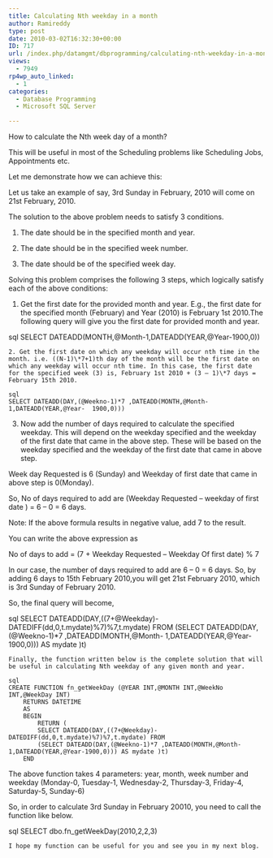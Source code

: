 ```yaml
---
title: Calculating Nth weekday in a month
author: Ramireddy
type: post
date: 2010-03-02T16:32:30+00:00
ID: 717
url: /index.php/datamgmt/dbprogramming/calculating-nth-weekday-in-a-month/
views:
  - 7949
rp4wp_auto_linked:
  - 1
categories:
  - Database Programming
  - Microsoft SQL Server

---
```

How to calculate the Nth week day of a month?

This will be useful in most of the Scheduling problems like Scheduling Jobs, Appointments etc. 

Let me demonstrate how we can achieve this:

Let us take an example of say, 3rd Sunday in February, 2010 will come on 21st February, 2010.
  
The solution to the above problem needs to satisfy 3 conditions.
  
1. The date should be in the specified month and year.
  
2. The date should be in the specified week number.
  
3. The date should be of the specified week day.
  
Solving this problem comprises the following 3 steps, which logically satisfy each of the above conditions:
  
1. Get the first date for the provided month and year. E.g., the first date for the specified month (February) and Year (2010) is February 1st 2010.The following query will give you the first date for provided month and year.

sql
SELECT DATEADD(MONTH,@Month-1,DATEADD(YEAR,@Year-1900,0))
```
2. Get the first date on which any weekday will occur nth time in the month. i.e. ((N-1)\*7+1)th day of the month will be the first date on which any weekday will occur nth time. In this case, the first date for the specified week (3) is, February 1st 2010 + (3 – 1)\*7 days = February 15th 2010.

sql
SELECT DATEADD(DAY,(@Weekno-1)*7 ,DATEADD(MONTH,@Month-1,DATEADD(YEAR,@Year-  1900,0)))
```
3. Now add the number of days required to calculate the specified weekday. This will depend on the weekday specified and the weekday of the first date that came in the above step. These will be based on the weekday specified and the weekday of the first date that came in above step.
  
Week day Requested is 6 (Sunday) and Weekday of first date that came in above step is 0(Monday).
  
So, No of days required to add are (Weekday Requested – weekday of first date ) = 6 – 0 = 6 days.
  
Note: If the above formula results in negative value, add 7 to the result.
  
You can write the above expression as
  
No of days to add = (7 + Weekday Requested – Weekday Of first date) % 7
  
In our case, the number of days required to add are 6 – 0 = 6 days. So, by adding 6 days to 15th February 2010,you will get 21st February 2010, which is 3rd Sunday of February 2010.
  
So, the final query will become,

sql
SELECT DATEADD(DAY,((7+@Weekday)-DATEDIFF(dd,0,t.mydate)%7)%7,t.mydate) FROM 
	    (SELECT DATEADD(DAY,(@Weekno-1)*7 ,DATEADD(MONTH,@Month- 
	1,DATEADD(YEAR,@Year-1900,0))) AS mydate )t)

```
Finally, the function written below is the complete solution that will be useful in calculating Nth weekday of any given month and year.

sql
CREATE FUNCTION fn_getWeekDay (@YEAR INT,@MONTH INT,@WeekNo INT,@WeekDay INT) 
	RETURNS DATETIME 
	AS 
	BEGIN 
	    RETURN (   
	    SELECT DATEADD(DAY,((7+@Weekday)-DATEDIFF(dd,0,t.mydate)%7)%7,t.mydate) FROM 
	    (SELECT DATEADD(DAY,(@Weekno-1)*7 ,DATEADD(MONTH,@Month-1,DATEADD(YEAR,@Year-1900,0))) AS mydate )t) 
	END
```
The above function takes 4 parameters: year, month, week number and weekday (Monday-0, Tuesday-1, Wednesday-2, Thursday-3, Friday-4, Saturday-5, Sunday-6)
  
So, in order to calculate 3rd Sunday in February 20010, you need to call the function like below.

sql
SELECT dbo.fn_getWeekDay(2010,2,2,3)
```
I hope my function can be useful for you and see you in my next blog.